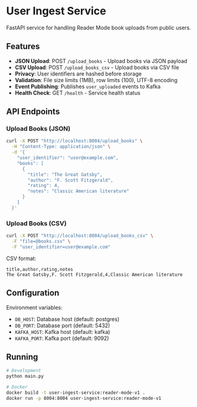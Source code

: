 # User Ingest Service

FastAPI service for handling Reader Mode book uploads from public users.

## Features

- **JSON Upload**: POST `/upload_books` - Upload books via JSON payload
- **CSV Upload**: POST `/upload_books_csv` - Upload books via CSV file
- **Privacy**: User identifiers are hashed before storage
- **Validation**: File size limits (1MB), row limits (100), UTF-8 encoding
- **Event Publishing**: Publishes `user_uploaded` events to Kafka
- **Health Check**: GET `/health` - Service health status

## API Endpoints

### Upload Books (JSON)
```bash
curl -X POST "http://localhost:8004/upload_books" \
  -H "Content-Type: application/json" \
  -d '{
    "user_identifier": "user@example.com",
    "books": [
      {
        "title": "The Great Gatsby",
        "author": "F. Scott Fitzgerald",
        "rating": 4,
        "notes": "Classic American literature"
      }
    ]
  }'
```

### Upload Books (CSV)
```bash
curl -X POST "http://localhost:8004/upload_books_csv" \
  -F "file=@books.csv" \
  -F "user_identifier=user@example.com"
```

CSV format:
```csv
title,author,rating,notes
The Great Gatsby,F. Scott Fitzgerald,4,Classic American literature
```

## Configuration

Environment variables:
- `DB_HOST`: Database host (default: postgres)
- `DB_PORT`: Database port (default: 5432)
- `KAFKA_HOST`: Kafka host (default: kafka)
- `KAFKA_PORT`: Kafka port (default: 9092)

## Running

```bash
# Development
python main.py

# Docker
docker build -t user-ingest-service:reader-mode-v1 .
docker run -p 8004:8004 user-ingest-service:reader-mode-v1
``` 